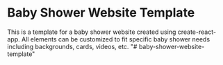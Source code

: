 # Baby Shower Website Template

This is a template for a baby shower website created using create-react-app. All elements can be customized to fit specific baby shower needs including backgrounds, cards, videos, etc. 
"# baby-shower-website-template" 
